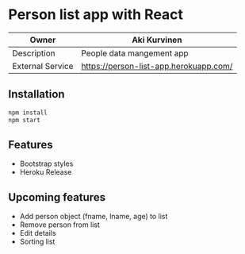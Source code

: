 # Person list app with React

| Owner            | Aki Kurvinen                           |
| ---------------- | -------------------------------------- |
| Description      | People data mangement app              |
| External Service | https://person-list-app.herokuapp.com/ |

## Installation

```js
npm install
npm start
```

## Features

- Bootstrap styles
- Heroku Release

## Upcoming features

- Add person object (fname, lname, age) to list
- Remove person from list
- Edit details
- Sorting list
